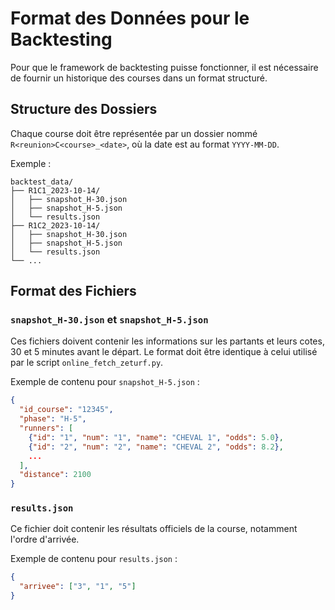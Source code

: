 # Format des Données pour le Backtesting

Pour que le framework de backtesting puisse fonctionner, il est nécessaire de fournir un historique des courses dans un format structuré.

## Structure des Dossiers

Chaque course doit être représentée par un dossier nommé `R<reunion>C<course>_<date>`, où la date est au format `YYYY-MM-DD`.

Exemple :
```
backtest_data/
├── R1C1_2023-10-14/
│   ├── snapshot_H-30.json
│   ├── snapshot_H-5.json
│   └── results.json
├── R1C2_2023-10-14/
│   ├── snapshot_H-30.json
│   ├── snapshot_H-5.json
│   └── results.json
└── ...
```

## Format des Fichiers

### `snapshot_H-30.json` et `snapshot_H-5.json`

Ces fichiers doivent contenir les informations sur les partants et leurs cotes, 30 et 5 minutes avant le départ. Le format doit être identique à celui utilisé par le script `online_fetch_zeturf.py`.

Exemple de contenu pour `snapshot_H-5.json` :
```json
{
  "id_course": "12345",
  "phase": "H-5",
  "runners": [
    {"id": "1", "num": "1", "name": "CHEVAL 1", "odds": 5.0},
    {"id": "2", "num": "2", "name": "CHEVAL 2", "odds": 8.2},
    ...
  ],
  "distance": 2100
}
```

### `results.json`

Ce fichier doit contenir les résultats officiels de la course, notamment l'ordre d'arrivée.

Exemple de contenu pour `results.json` :
```json
{
  "arrivee": ["3", "1", "5"]
}
```

